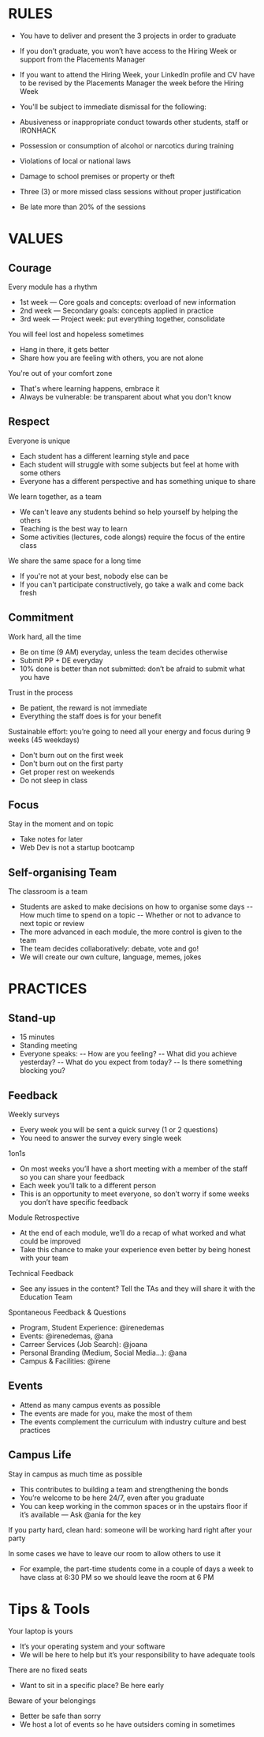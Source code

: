 # RULES

- You have to deliver and present the 3 projects in order to graduate
- If you don’t graduate, you won’t have access to the Hiring Week or support from the Placements Manager
- If you want to attend the Hiring Week, your LinkedIn profile and CV have to be revised by the Placements Manager the week before the Hiring Week

- You'll be subject to immediate dismissal for the following:
 - Abusiveness or inappropriate conduct towards other students, staff or IRONHACK
 - Possession or consumption of alcohol or narcotics during training
 - Violations of local or national laws
 - Damage to school premises or property or theft
 - Three (3) or more missed class sessions without proper justification
 - Be late more than 20% of the sessions

# VALUES

## Courage

Every module has a rhythm
- 1st week — Core goals and concepts: overload of new information
- 2nd week — Secondary goals: concepts applied in practice
- 3rd week — Project week: put everything together, consolidate

You will feel lost and hopeless sometimes
- Hang in there, it gets better
- Share how you are feeling with others, you are not alone

You're out of your comfort zone
- That's where learning happens, embrace it
- Always be vulnerable: be transparent about what you don't know

## Respect

Everyone is unique
- Each student has a different learning style and pace
- Each student will struggle with some subjects but feel at home with some others
- Everyone has a different perspective and has something unique to share

We learn together, as a team
- We can't leave any students behind so help yourself by helping the others
- Teaching is the best way to learn
- Some activities (lectures, code alongs) require the focus of the entire class

We share the same space for a long time
- If you're not at your best, nobody else can be
- If you can't participate constructively, go take a walk and come back fresh

## Commitment

Work hard, all the time
- Be on time (9 AM) everyday, unless the team decides otherwise
- Submit PP + DE everyday
- 10% done is better than not submitted: don’t be afraid to submit what you have

Trust in the process
- Be patient, the reward is not immediate
- Everything the staff does is for your benefit

Sustainable effort: you’re going to need all your energy and focus during 9 weeks (45 weekdays)
- Don't burn out on the first week
- Don't burn out on the first party
- Get proper rest on weekends
- Do not sleep in class

## Focus

Stay in the moment and on topic
- Take notes for later
- Web Dev is not a startup bootcamp

## Self-organising Team

The classroom is a team
- Students are asked to make decisions on how to organise some days
-- How much time to spend on a topic
-- Whether or not to advance to next topic or review
- The more advanced in each module, the more control is given to the team
- The team decides collaboratively: debate, vote and go!
- We will create our own culture, language, memes, jokes

# PRACTICES

## Stand-up

- 15 minutes
- Standing meeting
- Everyone speaks:
-- How are you feeling?
-- What did you achieve yesterday?
-- What do you expect from today?
-- Is there something blocking you?

## Feedback

Weekly surveys
- Every week you will be sent a quick survey (1 or 2 questions)
- You need to answer the survey every single week

1on1s
- On most weeks you’ll have a short meeting with a member of the staff so you can share your feedback
- Each week you’ll talk to a different person
- This is an opportunity to meet everyone, so don’t worry if some weeks you don’t have specific feedback

Module Retrospective
- At the end of each module, we’ll do a recap of what worked and what could be improved
- Take this chance to make your experience even better by being honest with your team

Technical Feedback
- See any issues in the content? Tell the TAs and they will share it with the Education Team

Spontaneous Feedback & Questions
- Program, Student Experience: @irenedemas
- Events: @irenedemas, @ana
- Carreer Services (Job Search): @joana
- Personal Branding (Medium, Social Media…): @ana
- Campus & Facilities: @irene

## Events

- Attend as many campus events as possible
- The events are made for you, make the most of them
- The events complement the curriculum with industry culture and best practices

## Campus Life

Stay in campus as much time as possible
- This contributes to building a team and strengthening the bonds
- You’re welcome to be here 24/7, even after you graduate
- You can keep working in the common spaces or in the upstairs floor if it’s available — Ask @ania for the key

If you party hard, clean hard: someone will be working hard right after your party

In some cases we have to leave our room to allow others to use it
- For example, the part-time students come in a couple of days a week to have class at 6:30 PM so we should leave the room at 6 PM


# Tips & Tools

Your laptop is yours
- It’s your operating system and your software
- We will be here to help but it’s your responsibility to have adequate tools

There are no fixed seats
- Want to sit in a specific place? Be here early

Beware of your belongings
- Better be safe than sorry
- We host a lot of events so he have outsiders coming in sometimes


